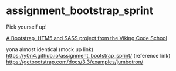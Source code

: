 assignment_bootstrap_sprint
===========================

Pick yourself up!

[A Bootstrap, HTM5 and SASS project from the Viking Code School](http://www.vikingcodeschool.com)

yona
almost identical
(mock up link) https://y0n4.github.io/assignment_bootstrap_sprint/
(reference link) https://getbootstrap.com/docs/3.3/examples/jumbotron/

